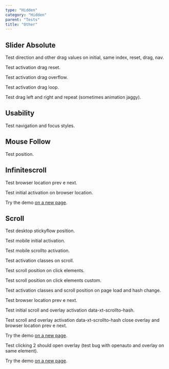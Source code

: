 ```yaml
---
type: "Hidden"
category: "Hidden"
parent: "Tests"
title: "Other"
---
```


## Slider Absolute

Test direction and other drag values on initial, same index, reset, drag, nav.

Test activation drag reset.

Test activation drag overflow.

Test activation drag loop.

Test drag left and right and repeat (sometimes animation jaggy).

<demo>
  <div class="gatsby_demo_item xt-toggle" data-iframe="demos/themes/hero/slider-hero-v1">
  </div>
  <div class="gatsby_demo_item xt-toggle" data-iframe="demos/themes/hero/slider-hero-v2">
  </div>
</demo>

## Usability

Test navigation and focus styles.

<demo>
  <demoinline src="demos/components/form/checks-card">
  </demoinline>
</demo>

## Mouse Follow

Test position.

<demo>
  <demoinline src="demos/components/animation/mousefollow">
  </demoinline>
</demo>

## Infinitescroll

Test browser location prev e next.

Test initial activation on browser location.

Try the demo [on a new page](/demos/components/listing/infinitescroll?false=2).

## Scroll

Test desktop stickyflow position.

Test mobile initial activation.

Test mobile scrollto activation.

<demo>
  <div class="gatsby_demo_item xt-toggle" data-iframe="demos/themes/gallery/products-gallery-v1">
  </div>
</demo>

Test activation classes on scroll.

Test scroll position on click elements.

Test scroll position on click elements custom.

Test activation classes and scroll position on page load and hash change.

Test browser location prev e next.

Test initial scroll and overlay activation data-xt-scrollto-hash.

Test scroll and overlay activation data-xt-scrollto-hash close overlay and browser location prev e next.

Try the demo [on a new page](/demos/components/scroll/scrollto#anchor-2).

Test clicking 2 should open overlay (test bug with openauto and overlay on same element).

Try the demo [on a new page](/demos/components/scroll/scrollto-overlay#anchor-2).
